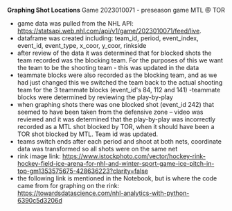 **Graphing Shot Locations**
Game 2023010071 - preseason game MTL @ TOR

- game data was pulled from the NHL API: https://statsapi.web.nhl.com/api/v1/game/2023010071/feed/live. 
- dataframe was created including: team_id, period, event_index, event_id, event_type, x_coor, y_coor, rinkside 
- after review of the data it was determined that for blocked shots the team recorded was the blocking team. For the purposes of this we want the team to be the shooting team - this was updated in the data 
- teammate blocks were also recorded as the blocking team, and as we  had just changed this we switched the team back to the actual shooting team for the 3 teammate blocks (event_id's 84, 112 and 141)
-teammate blocks were determined by reviewing the play-by-play
- when graphing shots there was one blocked shot (event_id 242) that seemed to have been taken from the defensive zone – video was reviewed and it was determined that the play-by-play was incorrectly recorded as a MTL shot blocked by TOR, when it should have been a TOR shot blocked by MTL. Team id was updated.
- teams switch ends after each period and shoot at both nets, coordinate data was transformed so all shots were on the same net 
- rink image link: https://www.istockphoto.com/vector/hockey-rink-hockey-field-ice-arena-for-nhl-and-winter-sport-game-ice-pitch-in-top-gm1353575675-428636223?clarity=false 
- the following link is mentioned in the Notebook, but is where the code came from for graphing on the rink: https://towardsdatascience.com/nhl-analytics-with-python-6390c5d3206d